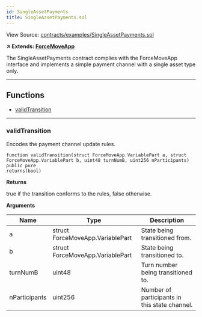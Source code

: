```yaml
---
id: SingleAssetPayments
title: SingleAssetPayments.sol
---
```


View Source: [contracts/examples/SingleAssetPayments.sol](https://github.com/statechannels/monorepo/tree/master/packages/nitro-protocol/contracts/examples/SingleAssetPayments.sol)

**↗ Extends: [ForceMoveApp](ForceMoveApp.md)**

The SingleAssetPayments contract complies with the ForceMoveApp interface and implements a simple payment channel with a single asset type only.

---

## Functions

- [validTransition](#validtransition)

---

### validTransition

Encodes the payment channel update rules.

```solidity
function validTransition(struct ForceMoveApp.VariablePart a, struct ForceMoveApp.VariablePart b, uint48 turnNumB, uint256 nParticipants) public pure
returns(bool)
```

**Returns**

true if the transition conforms to the rules, false otherwise.

**Arguments**

| Name        | Type           | Description  |
| ------------- |------------- | -----|
| a | struct ForceMoveApp.VariablePart | State being transitioned from. | 
| b | struct ForceMoveApp.VariablePart | State being transitioned to. | 
| turnNumB | uint48 | Turn number being transitioned to. | 
| nParticipants | uint256 | Number of participants in this state channel. | 


